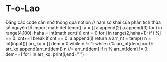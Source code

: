 # T-o-Lao
Đăng các code cần nhớ thông qua notion
// hàm sơ khai của phân tích thừa số nguyên tố
import math
def temp():
    a = []
    a.append(2)
    a.append(3)
    for i in range(4,100):
        haha = int(math.sqrt(i))
        cnt = 0
        for j in range(2,haha+1):
            if i %j == 0:
                cnt+=1
                break
        if cnt == 0:
            a.append(i)
    return a
arr_nt = temp()
n = int(input())
arr_kq = []
dem = 0
while n != 1:
    while n % arr_nt[dem] == 0:
        arr_kq.append(arr_nt[dem])
        n //= arr_nt[dem]
    if n % arr_nt[dem] != 0:
        dem+=1
for i in arr_kq:
    print(i,end=" ")

